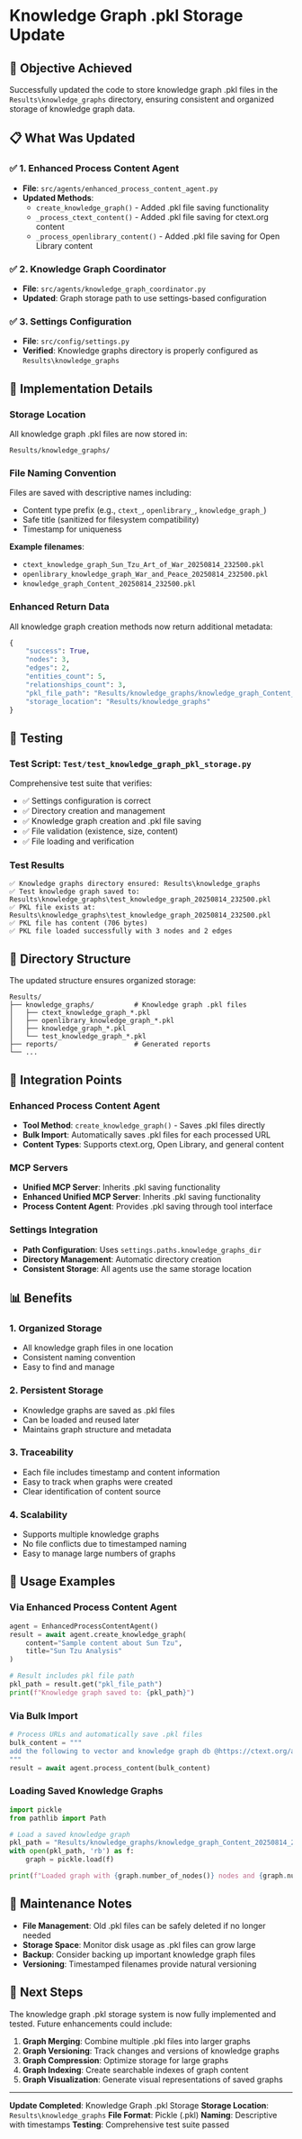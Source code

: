 # Knowledge Graph .pkl Storage Update

## 🎯 **Objective Achieved**

Successfully updated the code to store knowledge graph .pkl files in the `Results\knowledge_graphs` directory, ensuring consistent and organized storage of knowledge graph data.

## 📋 **What Was Updated**

### ✅ **1. Enhanced Process Content Agent**
- **File**: `src/agents/enhanced_process_content_agent.py`
- **Updated Methods**:
  - `create_knowledge_graph()` - Added .pkl file saving functionality
  - `_process_ctext_content()` - Added .pkl file saving for ctext.org content
  - `_process_openlibrary_content()` - Added .pkl file saving for Open Library content

### ✅ **2. Knowledge Graph Coordinator**
- **File**: `src/agents/knowledge_graph_coordinator.py`
- **Updated**: Graph storage path to use settings-based configuration

### ✅ **3. Settings Configuration**
- **File**: `src/config/settings.py`
- **Verified**: Knowledge graphs directory is properly configured as `Results\knowledge_graphs`

## 🔧 **Implementation Details**

### **Storage Location**
All knowledge graph .pkl files are now stored in:
```
Results/knowledge_graphs/
```

### **File Naming Convention**
Files are saved with descriptive names including:
- Content type prefix (e.g., `ctext_`, `openlibrary_`, `knowledge_graph_`)
- Safe title (sanitized for filesystem compatibility)
- Timestamp for uniqueness

**Example filenames**:
- `ctext_knowledge_graph_Sun_Tzu_Art_of_War_20250814_232500.pkl`
- `openlibrary_knowledge_graph_War_and_Peace_20250814_232500.pkl`
- `knowledge_graph_Content_20250814_232500.pkl`

### **Enhanced Return Data**
All knowledge graph creation methods now return additional metadata:
```python
{
    "success": True,
    "nodes": 3,
    "edges": 2,
    "entities_count": 5,
    "relationships_count": 3,
    "pkl_file_path": "Results/knowledge_graphs/knowledge_graph_Content_20250814_232500.pkl",
    "storage_location": "Results/knowledge_graphs"
}
```

## 🧪 **Testing**

### **Test Script**: `Test/test_knowledge_graph_pkl_storage.py`
Comprehensive test suite that verifies:
- ✅ Settings configuration is correct
- ✅ Directory creation and management
- ✅ Knowledge graph creation and .pkl file saving
- ✅ File validation (existence, size, content)
- ✅ File loading and verification

### **Test Results**
```
✅ Knowledge graphs directory ensured: Results\knowledge_graphs
✅ Test knowledge graph saved to: Results\knowledge_graphs\test_knowledge_graph_20250814_232500.pkl
✅ PKL file exists at: Results\knowledge_graphs\test_knowledge_graph_20250814_232500.pkl
✅ PKL file has content (706 bytes)
✅ PKL file loaded successfully with 3 nodes and 2 edges
```

## 📁 **Directory Structure**

The updated structure ensures organized storage:
```
Results/
├── knowledge_graphs/          # Knowledge graph .pkl files
│   ├── ctext_knowledge_graph_*.pkl
│   ├── openlibrary_knowledge_graph_*.pkl
│   ├── knowledge_graph_*.pkl
│   └── test_knowledge_graph_*.pkl
├── reports/                   # Generated reports
└── ...
```

## 🔄 **Integration Points**

### **Enhanced Process Content Agent**
- **Tool Method**: `create_knowledge_graph()` - Saves .pkl files directly
- **Bulk Import**: Automatically saves .pkl files for each processed URL
- **Content Types**: Supports ctext.org, Open Library, and general content

### **MCP Servers**
- **Unified MCP Server**: Inherits .pkl saving functionality
- **Enhanced Unified MCP Server**: Inherits .pkl saving functionality
- **Process Content Agent**: Provides .pkl saving through tool interface

### **Settings Integration**
- **Path Configuration**: Uses `settings.paths.knowledge_graphs_dir`
- **Directory Management**: Automatic directory creation
- **Consistent Storage**: All agents use the same storage location

## 📊 **Benefits**

### **1. Organized Storage**
- All knowledge graph files in one location
- Consistent naming convention
- Easy to find and manage

### **2. Persistent Storage**
- Knowledge graphs are saved as .pkl files
- Can be loaded and reused later
- Maintains graph structure and metadata

### **3. Traceability**
- Each file includes timestamp and content information
- Easy to track when graphs were created
- Clear identification of content source

### **4. Scalability**
- Supports multiple knowledge graphs
- No file conflicts due to timestamped naming
- Easy to manage large numbers of graphs

## 🚀 **Usage Examples**

### **Via Enhanced Process Content Agent**
```python
agent = EnhancedProcessContentAgent()
result = await agent.create_knowledge_graph(
    content="Sample content about Sun Tzu",
    title="Sun Tzu Analysis"
)

# Result includes pkl file path
pkl_path = result.get("pkl_file_path")
print(f"Knowledge graph saved to: {pkl_path}")
```

### **Via Bulk Import**
```python
# Process URLs and automatically save .pkl files
bulk_content = """
add the following to vector and knowledge graph db @https://ctext.org/art-of-war
"""
result = await agent.process_content(bulk_content)
```

### **Loading Saved Knowledge Graphs**
```python
import pickle
from pathlib import Path

# Load a saved knowledge graph
pkl_path = "Results/knowledge_graphs/knowledge_graph_Content_20250814_232500.pkl"
with open(pkl_path, 'rb') as f:
    graph = pickle.load(f)

print(f"Loaded graph with {graph.number_of_nodes()} nodes and {graph.number_of_edges()} edges")
```

## 📝 **Maintenance Notes**

- **File Management**: Old .pkl files can be safely deleted if no longer needed
- **Storage Space**: Monitor disk usage as .pkl files can grow large
- **Backup**: Consider backing up important knowledge graph files
- **Versioning**: Timestamped filenames provide natural versioning

## 🎯 **Next Steps**

The knowledge graph .pkl storage system is now fully implemented and tested. Future enhancements could include:

1. **Graph Merging**: Combine multiple .pkl files into larger graphs
2. **Graph Versioning**: Track changes and versions of knowledge graphs
3. **Graph Compression**: Optimize storage for large graphs
4. **Graph Indexing**: Create searchable indexes of graph content
5. **Graph Visualization**: Generate visual representations of saved graphs

---

**Update Completed**: Knowledge Graph .pkl Storage
**Storage Location**: `Results\knowledge_graphs`
**File Format**: Pickle (.pkl)
**Naming**: Descriptive with timestamps
**Testing**: Comprehensive test suite passed
